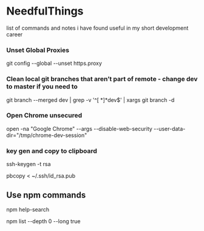 # NeedfulThings
list of commands and notes i have found useful in my short development career

### Unset Global Proxies
git config --global --unset https.proxy

### Clean local git branches that aren’t part of remote  - change dev to master if you need to 
git branch --merged dev | grep -v '^[ *]*dev$' | xargs git branch -d

### Open Chrome unsecured 
 open -na "Google Chrome" --args --disable-web-security --user-data-dir="/tmp/chrome-dev-session"
 
### key gen and copy to clipboard 
ssh-keygen -t rsa

pbcopy < ~/.ssh/id_rsa.pub

## Use npm commands
npm help-search 

npm list --depth 0 --long true
